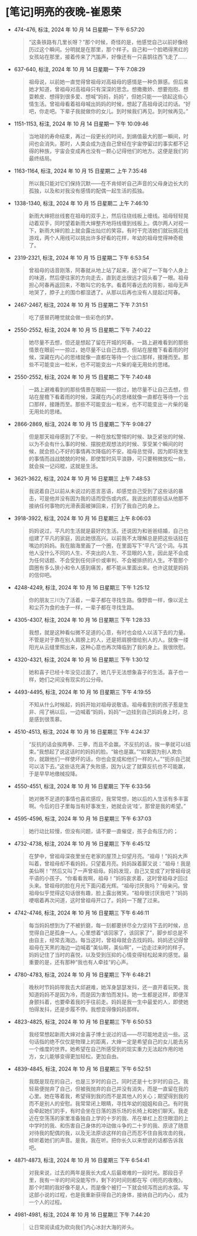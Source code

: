 # [笔记]明亮的夜晚-崔恩荣


-   474-476, 标注, 2024 年 10 月 14 日星期一 下午 6:57:20

    > “这条铁路有几里长呀？”那个时候，奇怪的是，他感觉自己以前好像经历过这个瞬间。分明就是在那里，那个样子。自己和一个脸晒得黑红的女孩站在那里，接着传来了汽笛声，好像还有一只喜鹊往西飞走了……

-   637-640, 标注, 2024 年 10 月 14 日星期一 下午 7:08:29

    > 祖母说，以前她一直觉得曾祖母对高祖母的感情是一种负罪感。但后来她才知道，曾祖母对高祖母只有深深的思念。想撒撒娇、想要抱抱、想耍赖皮、想得到很多爱、想喊“妈妈，妈妈”，但她只能一一锁起这些心情生活。曾祖母看着祖母喊出妈妈的时候，想起了高祖母说过的话。“好吧，你走吧。下辈子我就做你的女儿。到时候我们再见。到时候再见。”

-   1151-1153, 标注, 2024 年 10 月 14 日星期一 下午 10:09:46

    > 当地球的寿命结束，再过一段更长的时间，到熵值最大的那一瞬间，时间也会消失。那时，人类会成为连自己曾经在宇宙停留过的事实都不记得的种族，宇宙会变成再也没有一颗心记得他们的地方。这便是我们的最终结局。

-   1163-1164, 标注, 2024 年 10 月 15 日星期二 上午 7:35:48

    > 所以我只能对它们保持沉默——在不肯倾听自己声音的父母身边长大的孤独，以及和对我没有感情的配偶一起生活的孤独。

-   1338-1340, 标注, 2024 年 10 月 15 日星期二 上午 7:46:10

    > 新雨大婶把丝线套在祖母的双手上，然后往绕线板上缠线。祖母轻轻晃动着双手，同时望着新雨大婶整齐地将线缠到线板上。偶尔两人对视一下，新雨大婶的脸上就会露出灿烂的笑容。有时干完活她们就玩挑花线游戏，两个人用线可以挑出许多好看的花样，年幼的祖母觉得神奇极了。

-   2319-2321, 标注, 2024 年 10 月 15 日星期二 下午 6:53:54

    > 曾祖母的话音刚落，阿春就从地上站了起来，逐个闻了一下每个人身上的味道，然后便往家的方向走去，直到走出很远才回头看了一眼。祖母担心阿春再返回来，不敢叫它的名字。看着阿春远去的背影，祖母无声地哭了，脖子上的围巾都湿透了。从那以后再也没有人提起过阿春。

-   2467-2467, 标注, 2024 年 10 月 15 日星期二 下午 7:31:51

    > 吃了感冒药睡觉就会做一些彩色的梦。

-   2550-2552, 标注, 2024 年 10 月 15 日星期二 下午 7:40:22

    > 她尽量不去想，但还是想起了留在开城的阿春。一路上避难看到的那些情景在眼前一一掠过，她尽量不让自己去想，但站在屋檐下看着雨的时候，深藏在内心的思绪就像一直都在等待一个出口那样，接踵而至。那些不可能变出一粒米，也不可能变出一片柴的毫无用处的思绪。

-   2550-2552, 标注, 2024 年 10 月 15 日星期二 下午 7:40:48

    > 一路上避难看到的那些情景在眼前一一掠过，她尽量不让自己去想，但站在屋檐下看着雨的时候，深藏在内心的思绪就像一直都在等待一个出口那样，接踵而至。那些不可能变出一粒米，也不可能变出一片柴的毫无用处的思绪。

<!--listend-->

-   2866-2869, 标注, 2024 年 10 月 15 日星期二 下午 9:08:27

    > 但是那天祖母感到了不安。一种在放松警惕的时候、缺乏紧张的时候、以为不会有什么事的时候、摆脱悲观想法的时候、享受某个瞬间的时候，就会担心不好的事情再次降临的不安。祖母总觉得，因为即将发生的事情而战战兢兢的时候，即使暂时风平浪静，可只要稍微放松一些，就会挨一记闷棍，这就是生活。

-   3621-3622, 标注, 2024 年 10 月 16 日星期三 上午 7:48:53

    > 我说着自己以前从未说过的恶言恶语，却感觉自己受到了这些话的暴击，可是他并没有因为我的话而受伤或内疚。我说出的那些话从他那不接纳任何事物的光滑表面被弹回来，打到了我自己的身上。

-   3918-3922, 标注, 2024 年 10 月 16 日星期三 上午 8:06:03

    > 妈妈说过，平凡的生活就是最好的生活。还说因为和爸爸结婚，自己也组建了平凡的家庭，因此她很高兴。以前我不太理解总是把这些话挂在嘴边的妈妈。我在脑海里画了一个圈，在里面写下“平凡”这个词。与其他人没什么不同的人生、不突出的人生、不显眼的人生，因此是不会成为任何话题、不会受到任何评价或审判、不会被排挤的人生。不管那个圆圈有多么狭小和令人感到痛苦，都不能从里面出来。也许这就是妈妈的信仰吧。

-   4248-4249, 标注, 2024 年 10 月 16 日星期三 下午 1:25:12

    > 你的朋友三川为了活着，一辈子都在寻找生路。像野兽一样，像以泥土和尘芥为食的虫子一样，一辈子都在寻找生路。

-   4305-4307, 标注, 2024 年 10 月 16 日星期三 下午 1:28:33

    > 我想，就是这种看似微不足道的心意，有时也会给人以活下去的力量。不管是对于靠在别人肩膀上的人，还是把肩膀借给别人的人。就像一缕阳光从云缝里照出来，这种心意也再次降临到了我的身上。我很欣慰。

-   4320-4321, 标注, 2024 年 10 月 16 日星期三 下午 1:30:12

    > 她和喜子已经十年没见过面了，她几乎无法想象喜子的生活。喜子也一样，她们之间没有现实的公分母。

-   4493-4495, 标注, 2024 年 10 月 16 日星期三 下午 4:19:55

    > 不知从什么时候起，妈妈开始对祖母说敬语。祖母看到别的孩子惹是生非、闯了祸以后，一边喊着“妈妈，妈妈”一边挂到自己妈妈身上时，总是感到很羡慕。

-   4510-4513, 标注, 2024 年 10 月 16 日星期三 下午 4:24:37

    > “反抗的话会挨两拳、三拳，而且不会赢。不反抗的话，挨一拳就可以结束。”我想起了说这话时的妈妈的脸。“输也是赢。”“如果因为别人欺负你，就跟他们一样使坏的话，你也会变成和他们一样的人。”“扼杀自己就可以活下去。”这些话充满了失败感，因为认定了就算反抗也不可能赢，于是早早地缴械投降。

-   4550-4551, 标注, 2024 年 10 月 16 日星期三 下午 6:33:56

    > 她对微不足道的事情也喜欢感叹，我常常想，她以后的人生该有多丰富啊。今后的日子里每当有好事发生，她就会说‘哇’。那曾是我的希望。”

-   4595-4596, 标注, 2024 年 10 月 16 日星期三 下午 6:37:03

    > 她行动比较慢，但没有问题，请不要一直催促，孩子会有压力的；

-   4732-4738, 标注, 2024 年 10 月 16 日星期三 下午 6:45:12

    > 在梦中，曾祖母深夜里坐在老家的屋顶上仰望月亮。“祖母！”妈妈大声叫着，曾祖母却不看妈妈，只望着月亮。妈妈跺着脚又说：“祖母！我是美仙啊！”然后又叫了一声曾祖母。妈妈发现，自己又变成了对曾祖母说平语的小孩子。“你看看我啊，祖母！”妈妈哀求着，这时曾祖母才回过头来。曾祖母的脸在月光下面闪着光辉。“祖母讨厌我吗？”母亲问。曾祖母似乎觉得这句话很有趣，脸上露出微笑。“祖母很讨厌我吧？”妈妈哽咽着再次问道，这时曾祖母开口了。妈妈一下醒了过来。

-   4742-4746, 标注, 2024 年 10 月 16 日星期三 下午 6:46:11

    > 每当妈妈想到为了不被折磨，每一刻都要拼尽全力坚持下去的时候，总觉得自己是孤身一人。心里想着“该回家了，该回家了”，脚步却总是不由自主，经常去海边。每当这时，曾祖母就会去找妈妈。妈妈还记得曾祖母在天黑的海边一边喊着“美仙啊，美仙啊”，一边走过来时的样子。妈妈记住了当时的喜悦，以及受到压抑的心情变得轻松起来的感觉。最重要的是，还有那种“我也有人牵挂”的心声。

-   4780-4783, 标注, 2024 年 10 月 16 日星期三 下午 6:48:21

    > 晚秋时节妈妈带我去大邱避难，她浑身瑟瑟发抖，还一直开着玩笑。我知道妈妈不是因为冷，而是因为害怕而发抖。她一生都是这样，即便浑身颤抖着，也要牵着我的手往前走。妈妈是我一生中最爱的人，即使她怕得发抖，还是步履不停。我想变得像妈妈那样。

-   4823-4825, 标注, 2024 年 10 月 16 日星期三 下午 6:50:53

    > 我经常想起新雨大婶对金喜子博士说过的话——尽可能地走远一些。这句话指的绝不仅仅是物理上的距离，大婶一定是希望自己的女儿能去另一个维度的世界。她希望在自己所感受到的现实重力无法起作用的地方，女儿能够变得更加轻松，更加自由。

-   4839-4845, 标注, 2024 年 10 月 16 日星期三 下午 6:52:51

    > 我既是现在的自己，也是三岁时的自己，同时还是十七岁时的自己。我轻易便抛弃了自己，但被我抛弃的自己并没有消失，而是一直留在我的心里。她在等着我，希望得到我的而不是其他人的关心；期望得到我的而不是别人的安慰。我常常闭上眼睛，寻找年幼的姐姐和自己。有时我会牵起她们的手，有时会坐在日落的游乐场的长椅上和她们聊天。我走近在空荡荡的家里准备独自上学的十岁的我、吊在单杠上忍住眼泪的上中学时的我、和伤害自己身体的冲动做斗争的二十岁的我、原谅了随意对待我的配偶的我，以及无法原谅这样的自己而忍不住自我攻击的我，倾听着她们的声音。是我，我在听。把你长久以来想说的话都告诉我吧。

-   4871-4873, 标注, 2024 年 10 月 16 日星期三 下午 6:54:41

    > 对我来说，过去的两年是我长大成人后最艰难的一段时光。那段日子里，我有一半的时间没能写作，剩下的时间则都在写《明亮的夜晚》。那个时期的我好像不是人，而是像个被打一下就会倾泻而出的水袋。写这部小说的过程，也是我重新获得自己的身体，接纳自己的内心，成为一个人的过程。

-   4981-4981, 标注, 2024 年 10 月 16 日星期三 下午 7:44:20

    > 让日常阅读成为砍向我们内心冰封大海的斧头。

